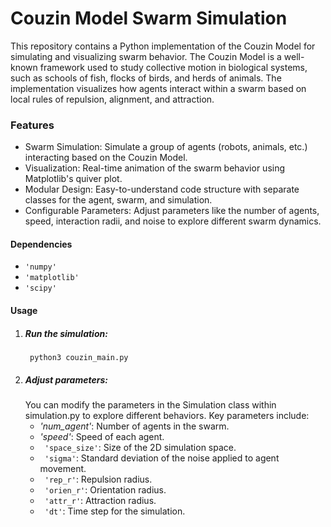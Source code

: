 # **Couzin Model Swarm Simulation**

This repository contains a Python implementation of the Couzin Model for simulating and visualizing swarm behavior. The Couzin Model is a well-known framework used to study collective motion in biological systems, such as schools of fish, flocks of birds, and herds of animals. The implementation visualizes how agents interact within a swarm based on local rules of repulsion, alignment, and attraction.

### **Features**

- Swarm Simulation: Simulate a group of agents (robots, animals, etc.) interacting based on the Couzin Model.
- Visualization: Real-time animation of the swarm behavior using Matplotlib's quiver plot.
- Modular Design: Easy-to-understand code structure with separate classes for the agent, swarm, and simulation.
- Configurable Parameters: Adjust parameters like the number of agents, speed, interaction radii, and noise to explore different swarm dynamics.

#### **Dependencies**
- ```'numpy'```
- ```'matplotlib'```
- ```'scipy'```

#### **Usage**
1. ##### **Run the simulation:**
   ``` python3 couzin_main.py```
2. ##### **Adjust parameters:**
   You can modify the parameters in the Simulation class within simulation.py to explore different behaviors. Key parameters include:
   - *'num_agent'*: Number of agents in the swarm.
   - *'speed'*: Speed of each agent.
   - ``` 'space_size'```: Size of the 2D simulation space.
   - ``` 'sigma'```: Standard deviation of the noise applied to agent movement.
   - ``` 'rep_r'```: Repulsion radius.
   - ``` 'orien_r'```: Orientation radius.
   - ``` 'attr_r'```: Attraction radius.
   - ``` 'dt'```: Time step for the simulation.
